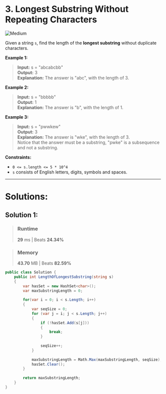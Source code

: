 ﻿# 3. Longest Substring Without Repeating Characters

![Medium](https://img.shields.io/badge/-Medium-ffb800?style=flat)

Given a string `s`, find the length of the **longest substring** without duplicate characters.

**Example 1:**

> **Input:** s = "abcabcbb" \
> **Output:** 3 \
> **Explanation:** The answer is "abc", with the length of 3.

**Example 2:**

> **Input:** s = "bbbbb" \
> **Output:** 1 \
> **Explanation:** The answer is "b", with the length of 1.

**Example 3:**

> **Input:** s = "pwwkew" \
> **Output:** 3 \
> **Explanation:** The answer is "wke", with the length of 3. \
> Notice that the answer must be a substring, "pwke" is a subsequence and not a substring.

**Constraints:**

* `0 <= s.length <= 5 * 10^4`
* `s` consists of English letters, digits, symbols and spaces.

---

# Solutions:
## Solution 1:
> ### Runtime
> **29** ms | Beats **24.34%**

> ### Memory
> **43.70** MB | Beats **82.59%**
```csharp
public class Solution {
    public int LengthOfLongestSubstring(string s)
    {
        var hasSet = new HashSet<char>();
        var maxSubstringLength = 0;
        
        for(var i = 0; i < s.Length; i++)
        {
            var seqSize = 0;
            for (var j = i; j < s.Length; j++)
            {
                if (!hasSet.Add(s[j]))
                {
                    break;
                }
                
                seqSize++;
            }
            
            maxSubstringLength = Math.Max(maxSubstringLength, seqSize);
            hasSet.Clear();
        }
        
        return maxSubstringLength;
    }
}
```